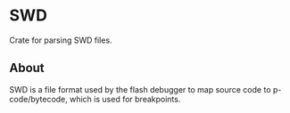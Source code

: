 # SWD
Crate for parsing SWD files.

## About
SWD is a file format used by the flash debugger to map source code to p-code/bytecode, which is used for breakpoints.
